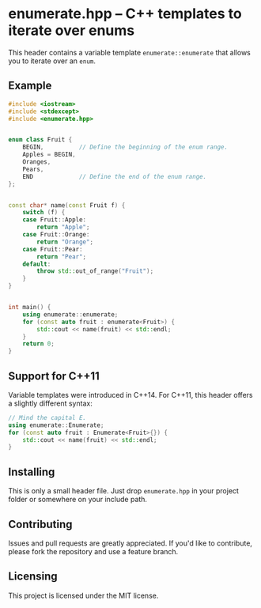 # enumerate.hpp – C++ templates to iterate over enums

This header contains a variable template `enumerate::enumerate` that
allows you to iterate over an `enum`.

## Example

```c++
#include <iostream>
#include <stdexcept>
#include <enumerate.hpp>


enum class Fruit {
    BEGIN,          // Define the beginning of the enum range.
    Apples = BEGIN,
    Oranges,
    Pears,
    END             // Define the end of the enum range.
};


const char* name(const Fruit f) {
    switch (f) {
    case Fruit::Apple:
        return "Apple";
    case Fruit::Orange:
        return "Orange";
    case Fruit::Pear:
        return "Pear";
    default:
        throw std::out_of_range("Fruit");
    }
}


int main() {
    using enumerate::enumerate;
    for (const auto fruit : enumerate<Fruit>) {
        std::cout << name(fruit) << std::endl;
    }
    return 0;
}
```


## Support for C++11

Variable templates were introduced in C++14. For C++11, this header
offers a slightly different syntax:
```c++
// Mind the capital E.
using enumerate::Enumerate;
for (const auto fruit : Enumerate<Fruit>{}) {
    std::cout << name(fruit) << std::endl;
}
```


## Installing

This is only a small header file. Just drop `enumerate.hpp` in your
project folder or somewhere on your include path.


## Contributing

Issues and pull requests are greatly appreciated. If you'd like to
contribute, please fork the repository and use a feature branch.


## Licensing

This project is licensed under the MIT license.
